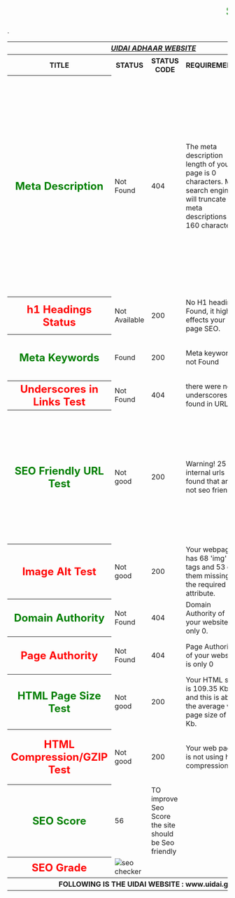 <html>
<head><marquee><font color="green"><h1>SEO REPORT</h1></font></marquee></head>
<table>
<tr>
<th colspan="6"><b><u><i>UIDAI ADHAAR WEBSITE</i></u></b></th>
</tr>
<tr>
<th><b>TITLE</b></th><th><b>STATUS</b></th><th><b>STATUS CODE</b></th><th><b>REQUIREMENTS</b></th><th><b>SUGGESTION</b></th>
</tr>
<tr>
<th><font color="green" size="5">Meta Description</font></th>
<td>Not Found</td>
<td>404</td>
<td>The meta description length of your page is 0 characters. Most search engines will truncate meta descriptions to 160 characters.</td>
<td>In order to familiarise and support Government Agencies UIDAI has conducted a series of workshop on Aadhaar Seeding and Authentication Services.To start the process, please enter your Aadhaar number below. Enter your Aadhaar number: Text to Identify Text Verification (Required). 
</td>
</tr>
<tr>
<th><font color="red" size="5">h1  Headings Status</font></th>
<td>Not Available</td>
<td>200</td>
<td>No H1 headings Found, it highly effects your page SEO.</td>
<td>This page should contain h1,h2 heading tags.</td>
</tr>
<tr>
<th><font color="green" size="5">Meta Keywords</font></th>
<td>Found</td>
<td>200</td>
<td>Meta keywords not Found</td>
<td>Google Does not accept meta keywords any more.</td>
</tr>
<tr>
<th><font color="red" size="5">Underscores in Links Test</font></th>
<td>Not Found</td>
<td>404</td>
<td>there were no underscores found in URL</td>
</tr>
<tr>
<th><font color="green" size="5">SEO Friendly URL Test</font></th>
<td>Not good</td>
<td>200</td>
<td>Warning! 25 internal urls found that are not seo friendly.</td>
<td>An SEO friendly url must caontain only lower alphabets, numbers, slashes(/), dash(-). Underscores, upercase Alphabets and specialchars (e-g: & ? %) are nto seo friendly.</td>
</tr>
<tr>
<th><font color="red" size="5">Image Alt Test</font></th>
<td>Not good</td>
<td>200</td>
<td>Your webpage has 68 'img' tags and 53 of them missing the required 'alt' attribute.</td>
</tr>
<tr>
<th><font color="green" size="5">Domain Authority</font></th>
<td>Not Found</td>
<td>404</td>
<td> Domain Authority of your website is only 0.</td>
<td>It is good to have domain authority more than 20.</td>
</tr>
<tr>
<th><font color="red" size="5">Page Authority</font></th>
<td>Not Found</td>
<td>404</td>
<td>Page Authority of your website is only 0</td>. 
<td>It is good to have page authority more than 20.</td>
</tr>
<tr>
<th><font color="green" size="5">HTML Page Size Test</font></th>
<td>Not good</td>
<td>200</td>
<td>Your HTML size is 109.35 Kb and this is above the average web page size of 33 Kb.</td> 
<td>This leads to a slower page loading time than average.</td>
</tr>
<tr>
<th><font color="red" size="5">HTML Compression/GZIP Test</font></th>
<td>Not good</td>
<td>200</td>
<td>Your web page is not using html compression.</td>
<td>It is recommended to use html compression e-g: gzip compression</td>
</tr>
<tr>
<th><font color="green" size="5">SEO Score</font></th>
<td>56</td>
<td>TO improve Seo Score the site should be Seo friendly</td>
</tr>
<tr>
<th><font color="red" size="5">SEO Grade</font></th>
<td><img src="http://smallseotools.com/imgs/badge-bronze.png" alt="seo checker"/></td>
</tr>
<th colspan="6">FOLLOWING IS THE UIDAI WEBSITE : www.uidai.gov.in"</th>
</table>
</html>
